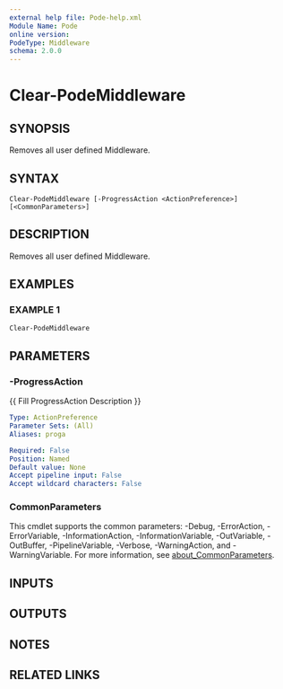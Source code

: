 ```yaml
---
external help file: Pode-help.xml
Module Name: Pode
online version:
PodeType: Middleware
schema: 2.0.0
---
```


# Clear-PodeMiddleware

## SYNOPSIS
Removes all user defined Middleware.

## SYNTAX

```
Clear-PodeMiddleware [-ProgressAction <ActionPreference>] [<CommonParameters>]
```

## DESCRIPTION
Removes all user defined Middleware.

## EXAMPLES

### EXAMPLE 1
```
Clear-PodeMiddleware
```

## PARAMETERS

### -ProgressAction
{{ Fill ProgressAction Description }}

```yaml
Type: ActionPreference
Parameter Sets: (All)
Aliases: proga

Required: False
Position: Named
Default value: None
Accept pipeline input: False
Accept wildcard characters: False
```

### CommonParameters
This cmdlet supports the common parameters: -Debug, -ErrorAction, -ErrorVariable, -InformationAction, -InformationVariable, -OutVariable, -OutBuffer, -PipelineVariable, -Verbose, -WarningAction, and -WarningVariable. For more information, see [about_CommonParameters](http://go.microsoft.com/fwlink/?LinkID=113216).

## INPUTS

## OUTPUTS

## NOTES

## RELATED LINKS
